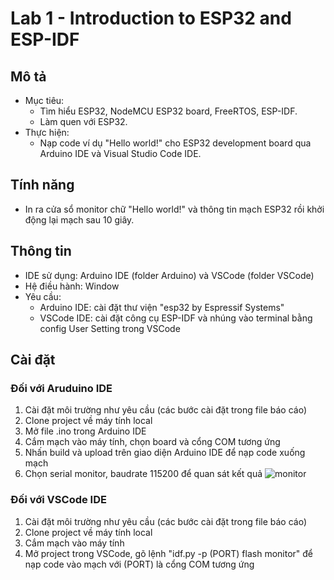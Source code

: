 # Lab 1 - Introduction to ESP32 and ESP-IDF

## Mô tả

- Mục tiêu:
  + Tìm hiểu ESP32, NodeMCU ESP32 board, FreeRTOS, ESP-IDF.
  + Làm quen với ESP32.
- Thực hiện:
  + Nạp code ví dụ "Hello world!" cho ESP32 development board qua Arduino IDE và Visual Studio Code IDE.

## Tính năng 

- In ra cửa sổ monitor chữ "Hello world!" và thông tin mạch ESP32 rồi khởi động lại mạch sau 10 giây.

## Thông tin

- IDE sử dụng: Arduino IDE (folder Arduino) và VSCode (folder VSCode)
- Hệ điều hành: Window
- Yêu cầu:
    + Arduino IDE: cài đặt thư viện "esp32 by Espressif Systems"
    + VSCode IDE: cài đặt công cụ ESP-IDF và nhúng vào terminal bằng config User Setting trong VSCode

## Cài đặt

### Đối với Aruduino IDE
1. Cài đặt môi trường như yêu cầu (các bước cài đặt trong file báo cáo)
2. Clone project về máy tính local
3. Mở file .ino trong Arduino IDE
4. Cắm mạch vào máy tính, chọn board và cổng COM tương ứng
5. Nhấn build và upload trên giao diện Arduino IDE để nạp code xuống mạch
6. Chọn serial monitor, baudrate 115200 để quan sát kết quả
![monitor](https://github.com/haole1110/EmbeddedSystemLab_231_Group7/assets/78683929/0f8f32ef-fc25-459e-919c-4b82f1bc53ac)

### Đối với VSCode IDE
1. Cài đặt môi trường như yêu cầu (các bước cài đặt trong file báo cáo)
2. Clone project về máy tính local
3. Cắm mạch vào máy tính
4. Mở project trong VSCode, gõ lệnh "idf.py -p (PORT) flash monitor" để nạp code vào mạch với (PORT) là cổng COM tương ứng


